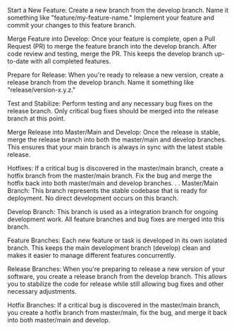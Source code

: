 Start a New Feature:
Create a new branch from the develop branch. Name it something like "feature/my-feature-name."
Implement your feature and commit your changes to this feature branch.

Merge Feature into Develop:
Once your feature is complete, open a Pull Request (PR) to merge the feature branch into the develop branch.
After code review and testing, merge the PR. This keeps the develop branch up-to-date with all completed features.

Prepare for Release:
When you're ready to release a new version, create a release branch from the develop branch. Name it something like "release/version-x.y.z."

Test and Stabilize:
Perform testing and any necessary bug fixes on the release branch.
Only critical bug fixes should be merged into the release branch at this point.

Merge Release into Master/Main and Develop:
Once the release is stable, merge the release branch into both the master/main and develop branches.
This ensures that your main branch is always in sync with the latest stable release.

Hotfixes:
If a critical bug is discovered in the master/main branch, create a hotfix branch from the master/main branch.
Fix the bug and merge the hotfix back into both master/main and develop branches.
.
.
Master/Main Branch: This branch represents the stable codebase that is ready for deployment. No direct development occurs on this branch.

Develop Branch: This branch is used as a integration branch for ongoing development work. All feature branches and bug fixes are merged into this branch.

Feature Branches: Each new feature or task is developed in its own isolated branch. This keeps the main development branch (develop) clean and makes it easier to manage different features concurrently.

Release Branches: When you're preparing to release a new version of your software, you create a release branch from the develop branch. This allows you to stabilize the code for release while still allowing bug fixes and other necessary adjustments.

Hotfix Branches: If a critical bug is discovered in the master/main branch, you create a hotfix branch from master/main, fix the bug, and merge it back into both master/main and develop.
